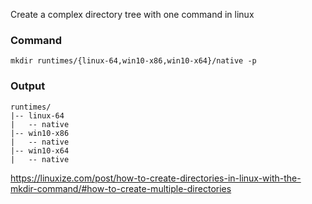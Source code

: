 Create a complex directory tree with one command in linux

### Command
```
mkdir runtimes/{linux-64,win10-x86,win10-x64}/native -p
```

### Output

```
runtimes/
|-- linux-64
|   -- native
|-- win10-x86
|   -- native
|-- win10-x64
|   -- native
```

https://linuxize.com/post/how-to-create-directories-in-linux-with-the-mkdir-command/#how-to-create-multiple-directories
